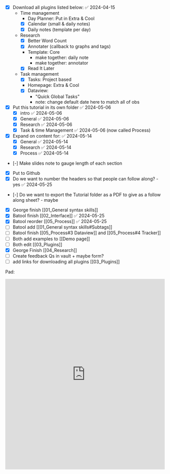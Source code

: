 - [x] Download all plugins listed below: ✅ 2024-04-15
	- Time management
		-  Day Planner: Put in Extra & Cool
		- [x] Calendar (small & daily notes)
		- [x] Daily notes (template per day)
	- Research
		- [x] Better Word Count
		- [x] Annotater (callback to graphs and tags)
		- Template: Core
			- make together: daily note
			- make together: annotator
		- [x] Read It Later
	- Task management
		- [x] Tasks: Project based
		- Homepage:  Extra & Cool
		- [x] Dataview: 
			- "Quick Global Tasks"
			- note: change default date here to match all of obs
- [x] Put this tutorial in its own folder ✅ 2024-05-06
	- [x] intro ✅ 2024-05-06
	- [x] General ✅ 2024-05-06
	- [x] Research ✅ 2024-05-06
	- [x] Task & time Management ✅ 2024-05-06 (now called Process)
- [x] Expand on content for: ✅ 2024-05-14
	- [x] General ✅ 2024-05-14
	- [x] Research ✅ 2024-05-14
	- [x] Process ✅ 2024-05-14
- [-] Make slides note to gauge length of each section
- [x] Put to Github
- [x] Do we want to number the headers so that people can follow along? - yes ✅ 2024-05-25
- [-] Do we want to export the Tutorial folder as a PDF to give as a follow along sheet? - maybe
- [x] George finish [[01_General syntax skills]]
- [x] Batool finish [[02_Interface]] ✅ 2024-05-25
- [x] Batool reorder [[05_Process]] ✅ 2024-05-25
- [ ] Batool add [[01_General syntax skills#Subtags]]
- [ ] Batool finish [[05_Process#3 Dataview]] and [[05_Process#4 Tracker]]
- [ ] Both add examples to [[Demo page]]
- [ ] Both edit [[03_Plugins]]
- [x] George Finish [[04_Research]]
- [ ] Create feedback Qs in vault + maybe form?
- [ ] add links for downloading all plugins [[03_Plugins]]

Pad: 
<iframe name="embed_readwrite" src="https://digitalcare.noho.st/pad/p/MakeSenseWithObsidian?showControls=true&showChat=true&showLineNumbers=true&useMonospaceFont=false" width="100%" height="600" frameborder="0"></iframe>